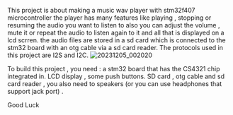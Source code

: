 This project is about making a music wav player with stm32f407 microcontroller 
the player has many features like playing , stopping or resuming the audio you want to listen to also you can adjust the volume , mute it or repeat the audio to listen again to it and all that is displayed on a lcd scrren. 
the audio files are stored in a sd card which is connected to the stm32 board with an otg cable via a sd card reader. 
The protocols used in this project are I2S and I2C. 
![20231205_002020](https://github.com/heyitsmeyo/Stm32Musicwavplayer/assets/140254531/475119cf-97f8-4583-be9a-ce28a46aa5d0)

To build this project , you need : 
a stm32 board that has the CS4321 chip integrated in. 
LCD display , some push buttons. 
SD card , otg cable and sd card reader , 
you also need to speakers (or you can use headphones that support jack port) .


Good Luck
